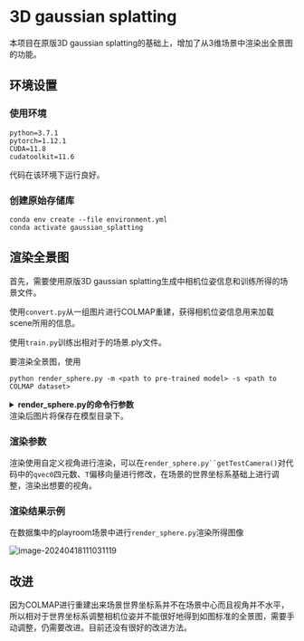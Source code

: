 # 3D gaussian splatting

本项目在原版3D gaussian splatting的基础上，增加了从3维场景中渲染出全景图的功能。

## 环境设置

### 使用环境

```
python=3.7.1
pytorch=1.12.1
CUDA=11.8
cudatoolkit=11.6
```

代码在该环境下运行良好。

### 创建原始存储库

```
conda env create --file environment.yml
conda activate gaussian_splatting
```

## 渲染全景图

首先，需要使用原版3D gaussian splatting生成中相机位姿信息和训练所得的场景文件。

使用`convert.py`从一组图片进行COLMAP重建，获得相机位姿信息用来加载scene所用的信息。

使用`train.py`训练出相对于的场景.ply文件。

要渲染全景图，使用

```
python render_sphere.py -m <path to pre-trained model> -s <path to COLMAP dataset>
```

<details>
<summary><span style="font-weight: bold;">render_sphere.py的命令行参数</span></summary>
  #### --model_path / -m 
  要渲染的已训练模型目录的路径
  #### --sourcel_path / -s
  包含COLMAP的源目录的路径
  #### --width / -width
  渲染所得的图像宽度大小
  #### --train
  使用训练的相机位姿进行渲染
  #### --skip_test
  跳过渲染测试集
</details>
渲染后图片将保存在模型目录下。

### 渲染参数

渲染使用自定义视角进行渲染，可以在`render_sphere.py``getTestCamera()`对代码中的`qvec0`四元数、`T`偏移向量进行修改，在场景的世界坐标系基础上进行调整，渲染出想要的视角。

### 渲染结果示例

在数据集中的playroom场景中进行`render_sphere.py`渲染所得图像

![image-20240418111031119](C:\Users\chichoo\AppData\Roaming\Typora\typora-user-images\image-20240418111031119.png)

## 改进

因为COLMAP进行重建出来场景世界坐标系并不在场景中心而且视角并不水平，所以相对于世界坐标系调整相机位姿并不能很好地得到如图标准的全景图，需要手动调整，仍需要改进。目前还没有很好的改进方法。